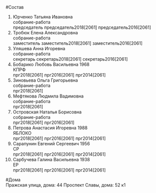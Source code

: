 #Состав  
1. Юрченко Татьяна Ивановна  
    собрание-работа  
    председатель председатель2018[2061] председатель2016[2061]  
2. Тробюк Елена Александровна  
    собрание-работа  
    заместитель заместитель2018[2061] заместитель2016[2061]  
3. Уляшева Анна Игоревна  
    собрание-работа  
    секретарь секретарь2018[2061] секретарь2016[2061]  
4. Бобарико Любовь Васильевна 1968  
    КПРФ  
    прг2018[2061] прг2016[2061] прг2014[2061]  
5. Зиновьева Ольга Григорьевна  
    собрание-работа  
    прг2018[2061]  
6. Мефтякова Людмила Вадимовна  
    собрание-работа  
    прг2018[2061]  
7. Островская Наталья Борисовна  
    собрание-работа  
    прг2018[2061] прг2016[2061]  
8. Петрова Анастасия Игоревна 1988  
    ЯБЛОКО  
    прг2018[2061] прг2016[2061] прг2014[2061]  
9. Сарапунин Евгений Сергеевич 1956  
    СР  
    прг2018[2061] прг2016[2061] прг2014[2061]  
10. Сарбучева Галина Васильевна 1938  
    ЕР  
    прг2018[2061] прг2016[2061] прг2014[2061]  

#Дома  
Пражская улица, дома: 44 Проспект Славы, дома: 52 к1  
  
